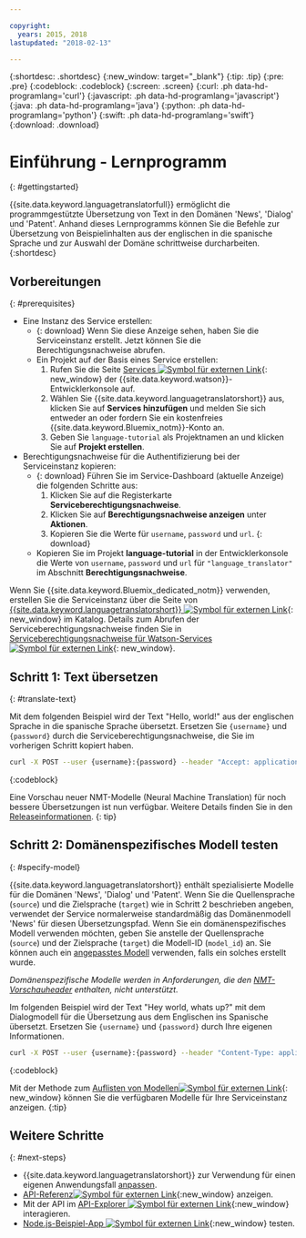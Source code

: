 ```yaml
---

copyright:
  years: 2015, 2018
lastupdated: "2018-02-13"

---
```

<!-- Attribute definitions -->
{:shortdesc: .shortdesc}
{:new_window: target="_blank"}
{:tip: .tip}
{:pre: .pre}
{:codeblock: .codeblock}
{:screen: .screen}
{:curl: .ph data-hd-programlang='curl'}
{:javascript: .ph data-hd-programlang='javascript'}
{:java: .ph data-hd-programlang='java'}
{:python: .ph data-hd-programlang='python'}
{:swift: .ph data-hd-programlang='swift'}
{:download: .download}

# Einführung - Lernprogramm
{: #gettingstarted}

{{site.data.keyword.languagetranslatorfull}} ermöglicht die programmgestützte Übersetzung von Text in den Domänen 'News', 'Dialog' und 'Patent'. Anhand dieses Lernprogramms können Sie die Befehle zur Übersetzung von Beispielinhalten aus der englischen in die spanische Sprache und zur Auswahl der Domäne schrittweise durcharbeiten.
{:shortdesc}

## Vorbereitungen
{: #prerequisites}

- Eine Instanz des Service erstellen:
    - {: download} Wenn Sie diese Anzeige sehen, haben Sie die Serviceinstanz erstellt. Jetzt können Sie die Berechtigungsnachweise abrufen.
    - Ein Projekt auf der Basis eines Service erstellen:
        1.  Rufen Sie die Seite [Services ![Symbol für externen Link](../../icons/launch-glyph.svg "Symbol für externen Link")](https://console.{DomainName}/developer/watson/services){: new_window} der {{site.data.keyword.watson}}-Entwicklerkonsole auf.
        1.  Wählen Sie {{site.data.keyword.languagetranslatorshort}} aus, klicken Sie auf **Services hinzufügen** und melden Sie sich entweder an oder fordern Sie ein kostenfreies {{site.data.keyword.Bluemix_notm}}-Konto an.
        1.  Geben Sie `language-tutorial` als Projektnamen an und klicken Sie auf **Projekt erstellen**.
- Berechtigungsnachweise für die Authentifizierung bei der Serviceinstanz kopieren:
    - {: download} Führen Sie im Service-Dashboard (aktuelle Anzeige) die folgenden Schritte aus:
        1.  Klicken Sie auf die Registerkarte **Serviceberechtigungsnachweise**.
        1.  Klicken Sie auf **Berechtigungsnachweise anzeigen** unter **Aktionen**.
        1.  Kopieren Sie die Werte für `username`, `password` und `url`.
        {: download}
    - Kopieren Sie im Projekt **language-tutorial** in der Entwicklerkonsole die Werte von `username`, `password` und `url` für `"language_translator"` im Abschnitt **Berechtigungsnachweise**.

<!-- Remove this text after dedicated instances have the Developer Console: begin -->

Wenn Sie {{site.data.keyword.Bluemix_dedicated_notm}} verwenden, erstellen Sie die Serviceinstanz über die Seite von [{{site.data.keyword.languagetranslatorshort}} ![Symbol für externen Link](../../icons/launch-glyph.svg "Symbol für externen Link")](https://console.{DomainName}/catalog/services/language-translator/){: new_window} im Katalog. Details zum Abrufen der Serviceberechtigungsnachweise finden Sie in [Serviceberechtigungsnachweise für Watson-Services ![Symbol für externen Link](../../icons/launch-glyph.svg "Symbol für externen Link")](/docs/services/watson/getting-started-credentials.html#getting-credentials-manually){: new_window}.

<!-- Remove this text after dedicated instances have the Developer Console: end -->

## Schritt 1: Text übersetzen
{: #translate-text}

Mit dem folgenden Beispiel wird der Text "Hello, world!" aus der englischen Sprache in die spanische Sprache übersetzt. Ersetzen Sie `{username}` und `{password}` durch die Serviceberechtigungsnachweise, die Sie im vorherigen Schritt kopiert haben.

```bash
curl -X POST --user {username}:{password} --header "Accept: application/json" --data "{\"text\":\"Hello, world\",\"source\":\"en\",\"target\":\"es\"}" https://gateway.watsonplatform.net/language-translator/api/v2/translate
```
{:codeblock}

Eine Vorschau neuer NMT-Modelle (Neural Machine Translation) für noch bessere Übersetzungen ist nun verfügbar. Weitere Details finden Sie in den [Releaseinformationen](release-notes.html#12-january-2018).
{: tip}

<!-- ```
var watson = require('watson-developer-cloud');
var language_translator = watson.language_translator({
  username: 'username',
  password: 'password',
  version: 'v2',
  url: 'https://gateway.watsonplatform.net/language-translator/api'
});
language_translator.translate({
    text: 'Hello, world!',
    source: 'en',
    target: 'es'
  },
  function(err, translation) {
    if (err)
      console.log(err)
    else
      console.log(translation);
});
```
{:node}
{:codeblock} -->

<!-- ```java
LanguageTranslator service = new LanguageTranslator();
service.setUsernameAndPassword("username","password");

TranslationResult result = service.translate("Hello, world!", "en", "es");
System.out.println(result);
```
{:java}
{:codeblock} -->

<!-- ```
import json
from watson_developer_cloud import LanguageTranslatorV2 as LanguageTranslator

language_translator = LanguageTranslator(
    username="username",
    password="password")

translation = language_translator.translate(
    text="Hello, world!",
    source="en",
    target="es"
print(json.dumps(translation, indent=2, ensure_ascii=False))
```
{:python}
{:codeblock} -->


## Schritt 2: Domänenspezifisches Modell testen
{: #specify-model}

{{site.data.keyword.languagetranslatorshort}} enthält spezialisierte Modelle für die Domänen 'News', 'Dialog' und 'Patent'. Wenn Sie die Quellensprache (`source`) und die Zielsprache (`target`) wie in Schritt 2 beschrieben angeben, verwendet der Service normalerweise standardmäßig das Domänenmodell 'News' für diesen Übersetzungspfad. Wenn Sie ein domänenspezifisches Modell verwenden möchten, geben Sie anstelle der Quellensprache (`source`) und der Zielsprache (`target`) die Modell-ID (`model_id`) an. Sie können auch ein [angepasstes Modell](customizing.html) verwenden, falls ein solches erstellt wurde.

_Domänenspezifische Modelle werden in Anforderungen, die den [NMT-Vorschauheader](release-notes.html#12-january-2018) enthalten, nicht unterstützt._

Im folgenden Beispiel wird der Text "Hey world, whats up?" mit dem Dialogmodell für die Übersetzung aus dem Englischen ins Spanische übersetzt. Ersetzen Sie `{username}` und `{password}` durch Ihre eigenen Informationen.

```bash
curl -X POST --user {username}:{password} --header "Content-Type: application/json" --header "Accept: application/json" --data "{\"text\":\"Hey world, whats up?\",\"model_id\":\"en-es-conversational\"}" "https://gateway.watsonplatform.net/language-translator/api/v2/translate"
```
{:codeblock}

<!-- ```
var watson = require('watson-developer-cloud');
var language_translator = watson.language_translator({
  username: 'username',
  password: 'password',
  url: 'https://gateway.watsonplatform.net/language-translator/api'
  version: 'v2',
});
language_translator.translate({
    text: 'Hey, world! What's up?',
    model_id: 'en-es-conversational'
  },
  function(err, translation) {
    if (err)
      console.log(err)
    else
      console.log(translation);
});
```
{:node}
{:codeblock} -->

<!-- ```java
LanguageTranslator service = new LanguageTranslator();
service.setUsernameAndPassword("username","password");

TranslationResult result = service.translate("Hey, world! What's up?", "en-es-conversational");
System.out.println(result);
```
{:java}
{:codeblock} -->

<!-- ```python
import json
from watson_developer_cloud import LanguageTranslatorV2 as LanguageTranslator

language_translator = LanguageTranslator(
  username="username",
  password="password"
)

translation = language_translator.translate(
  text="Hey, world! What's up?",
  model_id="en-es-conversational"
)
print(json.dumps(translation, indent=2, ensure_ascii=False))
```
{:python}
{:codeblock} -->

Mit der Methode zum [Auflisten von Modellen![Symbol für externen Link](../../icons/launch-glyph.svg "Symbol für externen Link")](https://www.ibm.com/watson/developercloud/language-translator/api/v2/#list-models){: new_window} können Sie die verfügbaren Modelle für Ihre Serviceinstanz anzeigen.
{:tip}

## Weitere Schritte
{: #next-steps}

- {{site.data.keyword.languagetranslatorshort}} zur Verwendung für einen eigenen Anwendungsfall [anpassen](/docs/services/language-translator/customizing.html).
- [API-Referenz![Symbol für externen Link](../../icons/launch-glyph.svg "Symbol für externen Link")](https://www.ibm.com/watson/developercloud/language-translator/api/v2/){:new_window} anzeigen.
- Mit der API im [API-Explorer ![Symbol für externen Link](../../icons/launch-glyph.svg "Symbol für externen Link")](https://watson-api-explorer.mybluemix.net/apis/language-translator-v2){:new_window} interagieren.
- [Node.js-Beispiel-App ![Symbol für externen Link](../../icons/launch-glyph.svg "Symbol für externen Link")](https://github.com/watson-developer-cloud/language-translator-nodejs){:new_window} testen.
